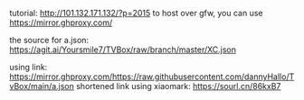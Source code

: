 tutorial: http://101.132.171.132/?p=2015
to host over gfw, you can use https://mirror.ghproxy.com/

the source for a.json: https://agit.ai/Yoursmile7/TVBox/raw/branch/master/XC.json

using link: https://mirror.ghproxy.com/https://raw.githubusercontent.com/dannyHallo/TvBox/main/a.json
shortened link using xiaomark: https://sourl.cn/86kxB7
